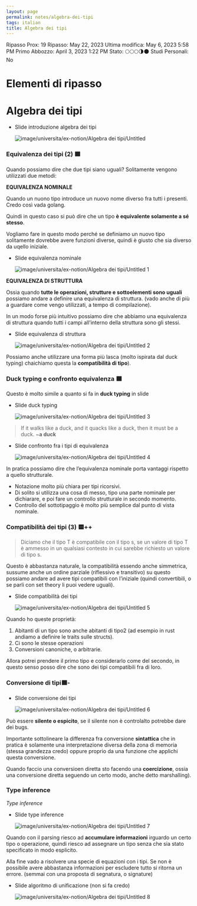 ```yaml
---
layout: page
permalink: notes/algebra-dei-tipi
tags: italian
title: Algebra dei tipi
---
```


Ripasso Prox: 19
Ripasso: May 22, 2023
Ultima modifica: May 6, 2023 5:58 PM
Primo Abbozzo: April 3, 2023 1:22 PM
Stato: 🌕🌕🌕🌗🌑
Studi Personali: No

# Elementi di ripasso

# Algebra dei tipi

- Slide introduzione algebra dei tipi

    <img src="/images/notes/image/universita/ex-notion/Algebra dei tipi/Untitled.png" alt="image/universita/ex-notion/Algebra dei tipi/Untitled">


### Equivalenza dei tipi (2) 🟩

Quando possiamo dire che due tipi siano uguali? Solitamente vengono utilizzati due metodi:

**EQUIVALENZA NOMINALE**

Quando un nuono tipo introduce un nuovo nome diverso fra tutti i presenti. Credo così vada golang.

Quindi in questo caso si può dire che un tipo **è equivalente solamente a sé stesso**.

Vogliamo fare in questo modo perché se definiamo un nuovo tipo solitamente dovrebbe avere funzioni diverse, quindi è giusto che sia diverso da uqello iniziale.

- Slide equivalenza nominale

    <img src="/images/notes/image/universita/ex-notion/Algebra dei tipi/Untitled 1.png" alt="image/universita/ex-notion/Algebra dei tipi/Untitled 1">


**EQUIVALENZA DI STRUTTURA**

Ossia quando **tutte le operazioni, strutture e sottoelementi sono uguali** possiamo andare a definire una equivalenza di struttura. (vado anche di più a guardare come vengo utilizzati, a tempo di compilazione).

In un modo forse più intuitivo possiamo dire che abbiamo una equivalenza di struttura quando tutti i campi all’interno della struttura sono gli stessi.

- Slide equivalenza di struttura

    <img src="/images/notes/image/universita/ex-notion/Algebra dei tipi/Untitled 2.png" alt="image/universita/ex-notion/Algebra dei tipi/Untitled 2">


Possiamo anche utilizzare una forma più lasca (molto ispirata dal duck typing) chaichiamo questa la **compatibilità di tipo**).

### Duck typing e confronto equivalenza 🟩

Questo è molto simile a quanto si fa in **duck typing** in slide

- Slide duck typing

    <img src="/images/notes/image/universita/ex-notion/Algebra dei tipi/Untitled 3.png" alt="image/universita/ex-notion/Algebra dei tipi/Untitled 3">


> If it walks like a duck, and it quacks like a duck, then it must be a duck. ~**a duck**
>

- Slide confronto fra i tipi di equivalenza

    <img src="/images/notes/image/universita/ex-notion/Algebra dei tipi/Untitled 4.png" alt="image/universita/ex-notion/Algebra dei tipi/Untitled 4">


In pratica possiamo dire che l’equivalenza nominale porta vantaggi rispetto a quello strutturale.

- Notazione molto più chiara per tipi ricorsivi.
- Di solito si utilizza una cosa di messo, tipo una parte nominale per dichiarare, e poi fare un controllo strutturale in secondo momento.
- Controllo del sottotipaggio è molto più semplice dal punto di vista nominale.

### Compatibilità dei tipi (3) 🟨++

> Diciamo che il tipo T è compatibile con il tipo s, se un valore di tipo T è ammesso in un qualsiasi contesto in cui sarebbe richiesto un valore di tipo s.
>

Questo è abbastanza naturale, la compatibilità essendo anche simmetrica, sussume anche un ordine parziale (riflessivo e transitivo) su questo possiamo andare ad avere tipi compatibili con l’iniziale (quindi convertibili, o se parli con set theory li puoi vedere uguali).

- Slide compatibilità dei tipi

    <img src="/images/notes/image/universita/ex-notion/Algebra dei tipi/Untitled 5.png" alt="image/universita/ex-notion/Algebra dei tipi/Untitled 5">


Quando ho queste proprietà:

1. Abitanti di un tipo sono anche abitanti di tipo2 (ad esempio in rust andiamo a definire le traits sulle structs).
2. Ci sono le stesse operazioni
3. Conversioni canoniche, o arbitrarie.

Allora potrei prendere il primo tipo e considerarlo come del secondo, in questo senso posso dire che sono dei tipi compatibili fra di loro.

### Conversione di tipi🟩-

- Slide conversione dei tipi

    <img src="/images/notes/image/universita/ex-notion/Algebra dei tipi/Untitled 6.png" alt="image/universita/ex-notion/Algebra dei tipi/Untitled 6">


Può essere **silente o espicito**, se il silente non è controlalto potrebbe dare dei bugs.

Importante sottolineare la differenza fra conversione **sintattica** che in pratica è solamente una interpretazione diversa della zona di memoria (stessa grandezza credo) oppure proprio da una funzione che applichi questa conversione.

Quando faccio una conversioen diretta sto facendo una **coercizione**, ossia una conversione diretta seguendo un certo modo, anche detto marshalling).

### Type inference

*Type inference*

- Slide type inference

    <img src="/images/notes/image/universita/ex-notion/Algebra dei tipi/Untitled 7.png" alt="image/universita/ex-notion/Algebra dei tipi/Untitled 7">


Quando con il parsing riesco ad **accumulare informazioni** irguardo un certo tipo o operazione, quindi riesco ad assegnare un tipo senza che sia stato specificato in modo esplicito.

Alla fine vado a risolvere una specie di equazioni con i tipi. Se non è possibile avere abbastanza informazioni per escludere tutto si ritorna un errore. (semmai con una proposta di segnatura, o signature)

- Slide algoritmo di unificazione (non si fa credo)

    <img src="/images/notes/image/universita/ex-notion/Algebra dei tipi/Untitled 8.png" alt="image/universita/ex-notion/Algebra dei tipi/Untitled 8">